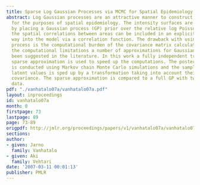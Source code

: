 ```yaml
---
title: Sparse Log Gaussian Processes via MCMC for Spatial Epidemiology
abstract: Log Gaussian processes are an attractive manner to construct intensity surfaces
  for the purposes of spatial epidemiology. The intensity surfaces are naturally smoothed
  by placing a Gaussian process (GP) prior over the relative log Poisson rate, and
  the spatial correlations between areas can be included in an explicit and natural
  way into the model via a correlation function. The drawback with using a Gaussian
  process is the computational burden of the covariance matrix calculations.  To overcome
  the computational limitations a number of approximations for Gaussian process have
  been suggested in the literature. In this work a fully independent training conditional
  sparse approximation is used to speed up the computations. The posterior inference
  is conducted using Markov chain Monte Carlo simulations and the sampling of the
  latent values is sped up by a transformation taking into account their posterior
  covariance. The sparse approximation is compared to a full GP with two sets of mortality
  data.
pdf: "./vanhatalo07a/vanhatalo07a.pdf"
layout: inproceedings
id: vanhatalo07a
month: 0
firstpage: 73
lastpage: 89
page: 73-89
origpdf: http://jmlr.org/proceedings/papers/v1/vanhatalo07a/vanhatalo07a.pdf
sections: 
author:
- given: Jarno
  family: Vanhatalo
- given: Aki
  family: Vehtari
date: '2007-03-11 00:01:13'
publisher: PMLR
---
```

